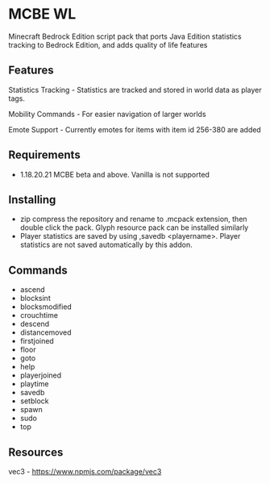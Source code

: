 # MCBE WL
 Minecraft Bedrock Edition script pack that ports Java Edition statistics tracking to Bedrock Edition, and adds quality of life features
## Features
Statistics Tracking - Statistics are tracked and stored in world data as player tags.

Mobility Commands - For easier navigation of larger worlds

Emote Support - Currently emotes for items with item id 256-380 are added
## Requirements
- 1.18.20.21 MCBE beta and above. Vanilla is not supported
## Installing
- zip compress the repository and rename to .mcpack extension, then double click the pack. Glyph resource pack can be installed similarly
- Player statistics are saved by  using ,savedb \<playername>. Player statistics are not saved automatically by this addon.
## Commands
- ascend
- blocksint
- blocksmodified
- crouchtime
- descend
- distancemoved
- firstjoined
- floor
- goto
- help
- playerjoined
- playtime
- savedb
- setblock
- spawn
- sudo
- top
## Resources
vec3 - https://www.npmjs.com/package/vec3